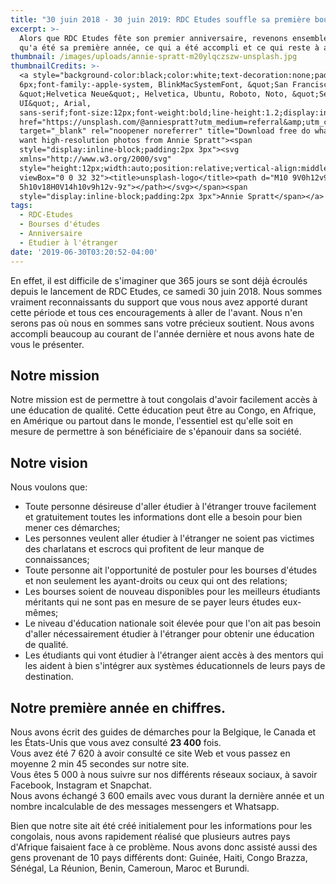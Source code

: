 ```yaml
---
title: "30 juin 2018 - 30 juin 2019: RDC Etudes souffle sa première bougie \U0001F382\U0001F382"
excerpt: >-
  Alors que RDC Etudes fête son premier anniversaire, revenons ensemble sur ce
  qu'a été sa première année, ce qui a été accompli et ce qui reste à améliorer.
thumbnail: /images/uploads/annie-spratt-m20ylqczszw-unsplash.jpg
thumbnailCredits: >-
  <a style="background-color:black;color:white;text-decoration:none;padding:4px
  6px;font-family:-apple-system, BlinkMacSystemFont, &quot;San Francisco&quot;,
  &quot;Helvetica Neue&quot;, Helvetica, Ubuntu, Roboto, Noto, &quot;Segoe
  UI&quot;, Arial,
  sans-serif;font-size:12px;font-weight:bold;line-height:1.2;display:inline-block;border-radius:3px"
  href="https://unsplash.com/@anniespratt?utm_medium=referral&amp;utm_campaign=photographer-credit&amp;utm_content=creditBadge"
  target="_blank" rel="noopener noreferrer" title="Download free do whatever you
  want high-resolution photos from Annie Spratt"><span
  style="display:inline-block;padding:2px 3px"><svg
  xmlns="http://www.w3.org/2000/svg"
  style="height:12px;width:auto;position:relative;vertical-align:middle;top:-2px;fill:white"
  viewBox="0 0 32 32"><title>unsplash-logo</title><path d="M10 9V0h12v9H10zm12
  5h10v18H0V14h10v9h12v-9z"></path></svg></span><span
  style="display:inline-block;padding:2px 3px">Annie Spratt</span></a>
tags:
  - RDC-Etudes
  - Bourses d'études
  - Anniversaire
  - Etudier à l'étranger
date: '2019-06-30T03:20:52-04:00'
---
```

En effet, il est difficile de s'imaginer que 365 jours se sont déjà écroulés depuis le lancement de RDC Etudes, ce samedi 30 juin 2018. Nous sommes vraiment reconnaissants du support que vous nous avez apporté durant cette période et tous ces encouragements à aller de l'avant. Nous n'en serons pas où nous en sommes sans votre précieux soutient. Nous avons accompli beaucoup au courant de l'année dernière et nous avons hate de vous le présenter.

## Notre mission

Notre mission est de permettre à tout congolais d'avoir facilement accès à une éducation de qualité. Cette éducation peut être au Congo, en Afrique, en Amérique ou partout dans le monde, l'essentiel est qu'elle soit en mesure de permettre à son bénéficiaire de s'épanouir dans sa société.

## Notre vision

Nous voulons que:

* Toute personne désireuse d'aller étudier à l'étranger trouve facilement et gratuitement toutes les informations dont elle a besoin pour bien mener ces démarches;
* Les personnes veulent aller étudier à l'étranger ne soient pas victimes des charlatans et escrocs qui profitent de leur manque de connaissances;
* Toute personne ait l'opportunité de postuler pour les bourses d'études et non seulement les ayant-droits ou ceux qui ont des relations;
* Les bourses soient de nouveau disponibles pour les meilleurs étudiants méritants qui ne sont pas en mesure de se payer leurs études eux-mêmes;
* Le niveau d'éducation nationale soit élevée pour que l'on ait pas besoin d'aller nécessairement étudier à l'étranger pour obtenir une éducation de qualité.
* Les étudiants qui vont étudier à l'étranger aient accès à des mentors qui les aident à bien s'intégrer aux systèmes éducationnels de leurs pays de destination.

## Notre première année en chiffres.

Nous avons écrit des guides de démarches pour la Belgique, le Canada et les États-Unis que vous avez consulté **23 400** fois. \
Vous avez été 7 620 à avoir consulté ce site Web et vous passez en moyenne 2 min 45 secondes sur notre site.\
Vous êtes 5 000 à nous suivre sur nos différents réseaux sociaux, à savoir Facebook, Instagram et Snapchat.\
Nous avons échangé 3 600 emails avec vous durant la dernière année et un nombre incalculable de des messages messengers et Whatsapp.

Bien que notre site ait été créé initialement pour les informations pour les congolais, nous avons rapidement réalisé que plusieurs autres pays d'Afrique faisaient face à ce problème. Nous avons donc assisté aussi des gens provenant de 10 pays différents dont: Guinée, Haiti, Congo Brazza, Sénégal, La Réunion, Benin, Cameroun, Maroc et Burundi.
